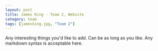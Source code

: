 ```yaml
---
layout: post
title: James King - Team 2, Website
category: team
tags: [jamesking.jpg, "Team 2"]
---
```


Any interesting things you'd like to add. Can be as long as you like. Any markdown syntax is acceptable here.